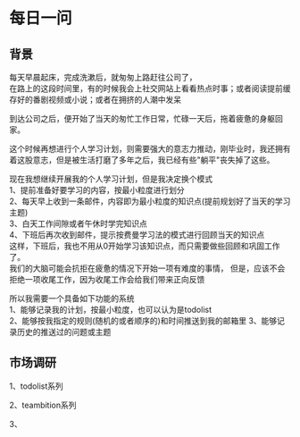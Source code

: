 # 每日一问

## 背景
每天早晨起床，完成洗漱后，就匆匆上路赶往公司了，  
在路上的这段时间里，有的时候我会上社交网站上看看热点时事；或者阅读提前缓存好的番剧视频或小说；或者在拥挤的人潮中发呆

到达公司之后，便开始了当天的匆忙工作日常，忙碌一天后，拖着疲惫的身躯回家。

这个时候再想进行个人学习计划，则需要强大的意志力推动，刚毕业时，我还拥有着这股意志，但是被生活打磨了多年之后，我已经有些"躺平"丧失掉了这些。  

现在我想继续开展我的个人学习计划，但是我决定换个模式    
1、提前准备好要学习的内容，按最小粒度进行划分  
2、每天早上收到一条邮件，内容即为最小粒度的知识点(提前规划好了当天的学习主题)  
3、白天工作间隙或者午休时学完知识点  
4、下班后再次收到邮件，提示按费曼学习法的模式进行回顾当天的知识点  
这样，下班后，我也不用从0开始学习该知识点，而只需要做些回顾和巩固工作了。  
我们的大脑可能会抗拒在疲惫的情况下开始一项有难度的事情，
但是，应该不会拒绝一项收尾工作，因为收尾工作会给我们带来正向反馈

所以我需要一个具备如下功能的系统  
1、能够记录我的计划，按最小粒度，也可以认为是todolist  
2、能够按我指定的规则(随机的或者顺序的)和时间推送到我的邮箱里
3、能够记录历史的推送过的问题或主题

## 市场调研
1、todolist系列  

2、teambition系列

3、
